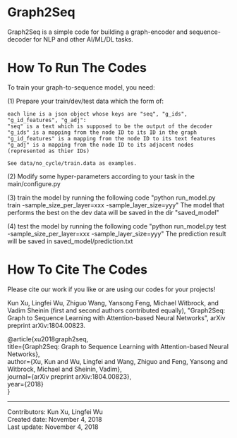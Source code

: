 # Graph2Seq
Graph2Seq is a simple code for building a graph-encoder and sequence-decoder for NLP and other AI/ML/DL tasks. 

# How To Run The Codes
To train your graph-to-sequence model, you need:

(1) Prepare your train/dev/test data which the form of:

    each line is a json object whose keys are "seq", "g_ids", "g_id_features", "g_adj":
    "seq" is a text which is supposed to be the output of the decoder
    "g_ids" is a mapping from the node ID to its ID in the graph
    "g_id_features" is a mapping from the node ID to its text features
    "g_adj" is a mapping from the node ID to its adjacent nodes (represented as thier IDs)

    See data/no_cycle/train.data as examples.


(2) Modify some hyper-parameters according to your task in the main/configure.py

(3) train the model by running the following code
    "python run_model.py train -sample_size_per_layer=xxx -sample_layer_size=yyy"
    The model that performs the best on the dev data will be saved in the dir "saved_model"

(4) test the model by running the following code
    "python run_model.py test -sample_size_per_layer=xxx -sample_layer_size=yyy"
    The prediction result will be saved in saved_model/prediction.txt



# How To Cite The Codes
Please cite our work if you like or are using our codes for your projects!

Kun Xu, Lingfei Wu, Zhiguo Wang, Yansong Feng, Michael Witbrock, and Vadim Sheinin (first and second authors contributed equally), "Graph2Seq: Graph to Sequence Learning with Attention-based Neural Networks", arXiv preprint arXiv:1804.00823.

@article{xu2018graph2seq, <br/>
  title={Graph2Seq: Graph to Sequence Learning with Attention-based Neural Networks}, <br/>
  author={Xu, Kun and Wu, Lingfei and Wang, Zhiguo and Feng, Yansong and Witbrock, Michael and Sheinin, Vadim}, <br/>
  journal={arXiv preprint arXiv:1804.00823}, <br/>
  year={2018} <br/>
} <br/>

------------------------------------------------------
Contributors: Kun Xu, Lingfei Wu <br/>
Created date: November 4, 2018 <br/>
Last update: November 4, 2018 <br/>

